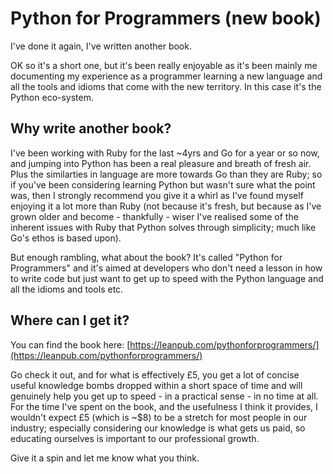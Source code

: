 # Python for Programmers (new book)

I've done it again, I've written another book.

OK so it's a short one, but it's been really enjoyable as it's been mainly me documenting my experience as a programmer learning a new language and all the tools and idioms that come with the new territory. In this case it's the Python eco-system.

## Why write another book?

I've been working with Ruby for the last ~4yrs and Go for a year or so now, and jumping into Python has been a real pleasure and breath of fresh air. Plus the similarties in language are more towards Go than they are Ruby; so if you've been considering learning Python but wasn't sure what the point was, then I strongly recommend you give it a whirl as I've found myself enjoying it a lot more than Ruby (not because it's fresh, but because as I've grown older and become - thankfully - wiser I've realised some of the inherent issues with Ruby that Python solves through simplicity; much like Go's ethos is based upon).

But enough rambling, what about the book? It's called "Python for Programmers" and it's aimed at developers who don't need a lesson in how to write code but just want to get up to speed with the Python language and all the idioms and tools etc.

## Where can I get it?

You can find the book here: [https://leanpub.com/pythonforprogrammers/](https://leanpub.com/pythonforprogrammers/)

Go check it out, and for what is effectively £5, you get a lot of concise useful knowledge bombs dropped within a short space of time and will genuinely help you get up to speed - in a practical sense - in no time at all. For the time I've spent on the book, and the usefulness I think it provides, I wouldn't expect £5 (which is ~$8) to be a stretch for most people in our industry; especially considering our knowledge is what gets us paid, so educating ourselves is important to our professional growth.

Give it a spin and let me know what you think.
